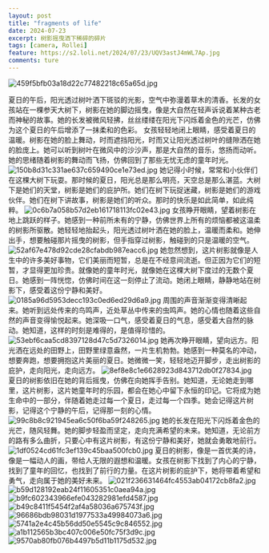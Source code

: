 ```yaml
---
layout: post
title: "fragments of life"
date: 2024-07-23
excerpt: 树影摇曳洒下稀碎的碎片
tags: [camera, Rollei]
feature: https://s2.loli.net/2024/07/23/UQV3astJ4mWL7Ap.jpg
comments: ture
---
```


![459f5bfb03a18d22c77482218c65a65d.jpg](https://s2.loli.net/2024/07/23/UQV3astJ4mWL7Ap.jpg)

夏日的午后，阳光透过树叶洒下斑驳的光影，空气中弥漫着草木的清香。长发的女孩站在一棵参天大树下，树影在她的脚边摇曳，像是大自然在轻声诉说着某种古老而神秘的故事。她的长发被微风轻拂，丝丝缕缕在阳光下闪烁着金色的光芒，仿佛为这个夏日的午后增添了一抹柔和的色彩。
女孩轻轻地闭上眼睛，感受着夏日的温暖。树影在她的脸上舞动，时而遮挡阳光，时而又让阳光透过树叶的缝隙洒在她的脸庞上。她可以听到树叶在微风中的沙沙声，那是大自然的音乐，悠扬而动听。她的思绪随着树影的舞动而飞扬，仿佛回到了那些无忧无虑的童年时光。
![150b8d31c331ae637c659490ce1e73ed.jpg](https://s2.loli.net/2024/07/23/qKe3i6nskF9Mapc.jpg)
她记得小时候，常常和小伙伴们在这棵大树下玩耍。那时候的夏日，阳光总是那么明亮，天空总是那么湛蓝。大树下是她们的天堂，树影是她们的庇护所。她们在树下玩捉迷藏，树影是她们的游戏伙伴。她们在树下讲故事，树影是她们的听众。那时的快乐是如此简单，如此纯粹。
![0c6b7a058b57d2eb161718113fc02e43.jpg](https://s2.loli.net/2024/07/23/zyuL3HKhDfxg5VT.jpg)
女孩睁开眼睛，望着树影在地上跳跃的样子。她感到一种前所未有的宁静，仿佛世界上所有的烦恼都被这温柔的树影所驱散。她轻轻地抬起头，阳光透过树叶洒在她的脸上，温暖而柔和。她伸出手，想要触碰那片摇曳的树影，但手指穿过树影，触碰到的只是温暖的空气。
![52af67e478d92cde28cfabdb987eacc6.jpg](https://s2.loli.net/2024/07/23/FIghX7CPxfDl98M.jpg)
她忽然想到，这片树影就像是人生中的许多美好事物，它们美丽而短暂，总是在不经意间流逝。但正因为它们的短暂，才显得更加珍贵。就像她的童年时光，就像她在这棵大树下度过的无数个夏日。她感到一阵恍惚，仿佛时间在这一刻停止了流动。她闭上眼睛，静静地站在树影下，感受着这份宁静和美好。
![0185a96d5953decc193c0ed6ed29d6a9.jpg](https://s2.loli.net/2024/07/23/Ux6JzuQtBw1dnVA.jpg)
周围的声音渐渐变得清晰起来。她听到远处传来的鸟鸣声，近处草丛中传来的虫鸣声。她的心情也随着这些自然的声音变得愉悦起来。她深吸一口气，感受着夏日的气息，感受着大自然的脉动。她知道，这样的时刻是难得的，是值得珍惜的。
![53ebf6caa5cd8397128d47c5d7326014.jpg](https://s2.loli.net/2024/07/23/6IHqDJCxgGUXE3K.jpg)
她再次睁开眼睛，望向远方。阳光洒在远处的田野上，田野里绿意盎然，一片生机勃勃。她感到一种莫名的冲动，想要奔跑，想要拥抱这片美丽的夏日。她微微一笑，轻轻地迈开脚步，走出树影的庇护，走向阳光，走向远方。
![8ef8e8c1e6628923d843712db0f27834.jpg](https://s2.loli.net/2024/07/23/QjPFTvXuHiOocpy.jpg)
夏日的树影依旧在她的背后摇曳，仿佛在向她挥手告别。她知道，无论她走到哪里，这片树影，这片她童年时的乐园，都会在她心中留下永恒的印记。它将成为她生命中的一部分，伴随着她走过每一个夏日，走过每一个四季。她会记得这片树影，记得这个宁静的午后，记得那一刻的心情。
![99c8b8c921945ea6c50f6ba59f248265.jpg](https://s2.loli.net/2024/07/23/krMmIin1GvSCUNK.jpg)
她的长发在阳光下闪烁着金色的光芒，随风轻舞。她的脚步轻盈而坚定，走向充满希望的未来。她知道，无论前方的路有多么曲折，只要心中有这片树影，有这份宁静和美好，她就会勇敢地前行。
![1df0524cd61fc3ef139c45baa500fcb0.jpg](https://s2.loli.net/2024/07/23/pCoxJ4M9yDG1PrE.jpg)
夏日的树影，像是一首优美的诗，像是一幅动人的画，带给人无限的遐想和温暖。女孩在树影下找到了内心的宁静，找到了童年的回忆，也找到了前行的力量。在这片树影的庇护下，她将带着希望和勇气，走向属于她的美好未来。
![021f236631464fc4553ab04172cb8fa2.jpg](https://s2.loli.net/2024/07/23/PrntQmzgYFNX1UG.jpg)
<br>
![b59d128192eab24f11605351c0aea94a.jpg](https://s2.loli.net/2024/07/23/Zusw2LUzPnlW7CB.jpg)
<br>
![b9fc602343966efe043282981efd4587.jpg](https://s2.loli.net/2024/07/23/67HF2Qw9Zk3joC4.jpg)
<br>
![b49c8411f5454f2af4a58036a675743f.jpg](https://s2.loli.net/2024/07/23/8q2gCvzfJsENaPL.jpg)
<br>
![96686bdb98031d1977533a49984073a6.jpg](https://s2.loli.net/2024/07/23/JbKFMZuL7RlmqNa.jpg)
<br>
![5741a2e4c45b56dd50e5545c9c846552.jpg](https://s2.loli.net/2024/07/23/bIwfGn4L9d7p8Ck.jpg)
<br>
![a1b112565b3bc407c006e50fc75f3d9c.jpg](https://s2.loli.net/2024/07/23/mbCXoUVn2MhWEZq.jpg)
<br>
![9570ab80fb076b4497b5d11b1175d532.jpg](https://s2.loli.net/2024/07/23/w1dsQN9gYEDz32p.jpg)
<br>
